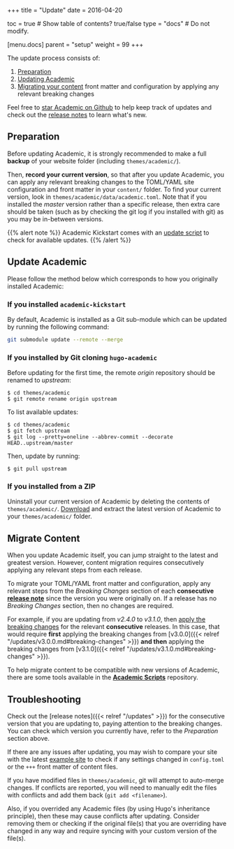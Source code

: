 +++
title = "Update"
date = 2016-04-20

toc = true  # Show table of contents? true/false
type = "docs"  # Do not modify.

[menu.docs]
    parent = "setup"
    weight = 99
+++

The update process consists of:

1. [Preparation](#preparation)
2. [Updating Academic](#update-academic)
3. [Migrating your content](#migrate-content) front matter and configuration by applying any relevant breaking changes

Feel free to [star Academic on Github](https://github.com/gcushen/hugo-academic/) to help keep track of updates and check out the [release notes](/academic/updates/) to learn what's new.

## Preparation

Before updating Academic, it is strongly recommended to make a full **backup** of your website folder (including `themes/academic/`).

Then, **record your current version**, so that after you update Academic, you can apply any relevant breaking changes to the TOML/YAML site configuration and front matter in your `content/` folder. To find your current version, look in `themes/academic/data/academic.toml`. Note that if you installed the *master* version rather than a specific release, then extra care should be taken (such as by checking the git log if you installed with git) as you may be in-between versions.

{{% alert note %}}
Academic Kickstart comes with an [update script](https://github.com/sourcethemes/academic-kickstart/blob/master/update_academic.sh) to check for available updates.
{{% /alert %}}

## Update Academic

Please follow the method below which corresponds to how you originally installed Academic:

### If you installed `academic-kickstart`

By default, Academic is installed as a Git sub-module which can be updated by running the following command:

```bash
git submodule update --remote --merge
```

### If you installed by Git cloning `hugo-academic`

Before updating for the first time, the remote *origin* repository should be renamed to *upstream*:

    $ cd themes/academic
    $ git remote rename origin upstream

To list available updates:

    $ cd themes/academic
    $ git fetch upstream
    $ git log --pretty=oneline --abbrev-commit --decorate HEAD..upstream/master

Then, update by running:

    $ git pull upstream

### If you installed from a ZIP

Uninstall your current version of Academic by deleting the contents of `themes/academic/`. [Download](https://github.com/gcushen/hugo-academic/archive/master.zip) and extract the latest version of Academic to your `themes/academic/` folder.

## Migrate Content

When you update Academic itself, you can jump straight to the latest and greatest version. However, content migration requires consecutively applying any relevant steps from each release.

To migrate your TOML/YAML front matter and configuration, apply any relevant steps from the *Breaking Changes* section of each **consecutive [release note](/academic/updates/)** since the version you were originally on. If a release has no *Breaking Changes* section, then no changes are required.
 
For example, if you are updating from *v2.4.0* to *v3.1.0*, then [apply the breaking changes](/academic/updates/) for the relevant **consecutive** releases. In this case, that would require **first** applying the breaking changes from [v3.0.0]({{< relref "/updates/v3.0.0.md#breaking-changes" >}}) **and then** applying the breaking changes from [v3.1.0]({{< relref "/updates/v3.1.0.md#breaking-changes" >}}).

To help migrate content to be compatible with new versions of Academic, there are some tools available in the **[Academic Scripts](https://github.com/sourcethemes/academic-scripts)** repository.

## Troubleshooting

Check out the [release notes]({{< relref "/updates" >}}) for the consecutive version that you are updating to, paying attention to the breaking changes. You can check which version you currently have, refer to the *Preparation* section above.

If there are any issues after updating, you may wish to compare your site with the latest [example site](https://github.com/gcushen/hugo-academic/tree/master/exampleSite) to check if any settings changed in `config.toml` or the `+++` front matter of content files.

If you have modified files in `themes/academic`, git will attempt to auto-merge changes. If conflicts are reported, you will need to manually edit the files with conflicts and add them back (`git add <filename>`).

Also, if you overrided any Academic files (by using Hugo's inheritance principle), then these may cause conflicts after updating. Consider removing them or checking if the original file(s) that you are overriding have changed in any way and require syncing with your custom version of the file(s).
